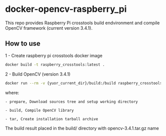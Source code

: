 docker-opencv-raspberry_pi
===========

This repo provides Raspberry Pi crosstools build endvironment and compile OpenCV framework (current version 3.4.1).

## How to use

1 - Create raspberry pi crosstools docker image

``` sh
docker build -t raspberry_crosstools:latest .
```

2 - Build OpenCV (version 3.4.1)

``` sh
docker run --rm -v {yuor_current_dir}/build:/build raspberry_crosstools:latest /bin/bash /build/create_opencv.sh prepare build tar
```
where:

    - prepare, Download sources tree and setup working directory

    - build, Compile OpenCV library

    - tar, Create installation tarball archive 

The build result placed in the build/ directory with opencv-3.4.1.tar.gz name
